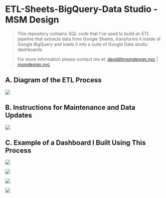# ETL-Sheets-BigQuery-Data Studio - MSM Design

>  This repository contains SQL code that I've used to build an ETL pipeline that extracts data from Google Sheets, transforms it inside of Google BigQuery and loads it into a suite of Google Data studio dashboards.
>
>  For more information please contact me at: david@msmdesign.nyc | [msmdesign.nyc](https://msmdesign.nyc/)



## A. Diagram of the ETL Process

![](https://github.com/davidwhitemsm/images-for-readme-documentation/blob/main/CREATE%20%60harlemlinksy2122.datasources.datasource%60_Page_2.png)





## B. Instructions for Maintenance and Data Updates

![](https://github.com/davidwhitemsm/images-for-readme-documentation/blob/main/CREATE%20%60harlemlinksy2122.datasources.datasource%60_Page_1.png)



## C. Example of a Dashboard I Built Using This Process

![](https://github.com/davidwhitemsm/images-for-readme-documentation/blob/main/eets-BigQuery-Data%20Studio-Mockup-pg1.jpg)

![](https://github.com/davidwhitemsm/images-for-readme-documentation/blob/main/eets-BigQuery-Data%20Studio-Mockup-pg2.jpg)

![](https://github.com/davidwhitemsm/images-for-readme-documentation/blob/main/eets-BigQuery-Data%20Studio-Mockup-pg3.jpg)

![](https://github.com/davidwhitemsm/images-for-readme-documentation/blob/main/eets-BigQuery-Data%20Studio-Mockup-pg4.jpg)
